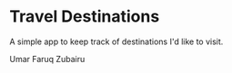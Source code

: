# Travel Destinations

A simple app to keep track of destinations I'd like to visit.

Umar Faruq Zubairu
